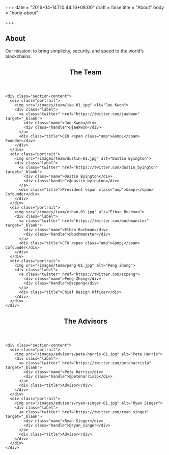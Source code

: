 +++
date = "2016-04-14T10:44:16+08:00"
draft = false
title = "About"
body = "body-about"

+++

<section id="section-top">
  <div class="section-container">
    <h1>About</h1>
    <p>Our mission: to bring simplicity, security, and speed to the world&rsquo;s blockchains.</p>
  </div>
</section>

<section class="section-default section-portraits">
  <div class="section-container">
    <header class="section-header">
      <h2>The Team</h2>
    </header>

    <div class="section-content">
      <div class="portrait">
        <img src="/images/team/jae-01.jpg" alt="Jae Kwon">
        <div class="label">
          <a class="twitter" href="https://twitter.com/jaekwon" target="_blank">
            <div class="name">Jae Kwon</div>
            <div class="handle">@jaekwon</div>
          </a>
          <div class="title">CEO <span class="amp">&amp;</span> Founder</div>
        </div>
      </div>
      <div class="portrait">
        <img src="/images/team/dustin-01.jpg" alt="Dustin Byington">
        <div class="label">
          <a class="twitter" href="https://twitter.com/dustin_byington" target="_blank">
            <div class="name">Dustin Byington</div>
            <div class="handle">@dustin_byington</div>
          </a>
          <div class="title">President <span class="amp">&amp;</span> Cofounder</div>
        </div>
      </div>
      <div class="portrait">
        <img src="/images/team/ethan-01.jpg" alt="Ethan Buchman">
        <div class="label">
          <a class="twitter" href="https://twitter.com/buchmanster" target="_blank">
            <div class="name">Ethan Buchman</div>
            <div class="handle">@buchmanster</div>
          </a>
          <div class="title">CTO <span class="amp">&amp;</span> Cofounder</div>
        </div>
      </div>
      <div class="portrait">
        <img src="/images/team/peng-01.jpg" alt="Peng Zhong">
        <div class="label">
          <a class="twitter" href="https://twitter.com/zcpeng">
            <div class="name">Peng Zhong</div>
            <div class="handle">@zcpeng</div>
          </a>
          <div class="title">Chief Design Officer</div>
        </div>
      </div>
    </div>
  </div>
</div>
</section>

<section class="section-default section-portraits">
  <div class="section-container">
    <header class="section-header">
      <h2>The Advisors</h2>
    </header>

    <div class="section-content">
      <div class="portrait">
        <img src="/images/advisors/pete-harris-01.jpg" alt="Pete Harris">
        <div class="label">
          <a class="twitter" href="https://twitter.com/peteharrislp" target="_blank">
            <div class="name">Pete Harris</div>
            <div class="handle">@peteharrislp</div>
          </a>
          <div class="title">Advisor</div>
        </div>
      </div>
      <div class="portrait">
        <img src="/images/advisors/ryan-singer-01.jpg" alt="Ryan Singer">
        <div class="label">
          <a class="twitter" href="https://twitter.com/ryan_singer" target="_blank">
            <div class="name">Ryan Singer</div>
            <div class="handle">@ryan_singer</div>
          </a>
          <div class="title">Advisor</div>
        </div>
      </div>
    </div>
  </div>
</section>

